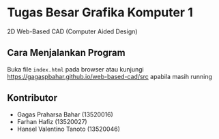 # Tugas Besar Grafika Komputer 1

2D Web-Based CAD (Computer Aided Design)

## Cara Menjalankan Program

Buka file `index.html` pada browser atau kunjungi https://gagaspbahar.github.io/web-based-cad/src apabila masih running

## Kontributor

* Gagas Praharsa Bahar (13520016)
* Farhan Hafiz (13520027)
* Hansel Valentino Tanoto (13520046)
